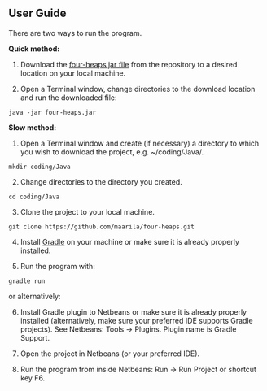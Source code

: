 ## User Guide

There are two ways to run the program.

__Quick method:__

1. Download the [four-heaps jar file](https://github.com/maarila/four-heaps/blob/master/four-heaps.jar) from the repository to a desired location on your local machine.

2. Open a Terminal window, change directories to the download location and run the downloaded file:

```
java -jar four-heaps.jar
```

__Slow method:__

1. Open a Terminal window and create (if necessary) a directory to which you wish to download the project, e.g. ~/coding/Java/.

```
mkdir coding/Java
```

2. Change directories to the directory you created.

```
cd coding/Java
```

3. Clone the project to your local machine.

```
git clone https://github.com/maarila/four-heaps.git
```

4. Install [Gradle](https://gradle.org/install/) on your machine or make sure it is already properly installed.

5. Run the program with:

```
gradle run
```

or alternatively:

6. Install Gradle plugin to Netbeans or make sure it is already properly installed (alternatively, make sure your preferred IDE supports Gradle projects). See Netbeans: Tools -> Plugins. Plugin name is Gradle Support.

7. Open the project in Netbeans (or your preferred IDE).

8. Run the program from inside Netbeans: Run -> Run Project or shortcut key F6.

